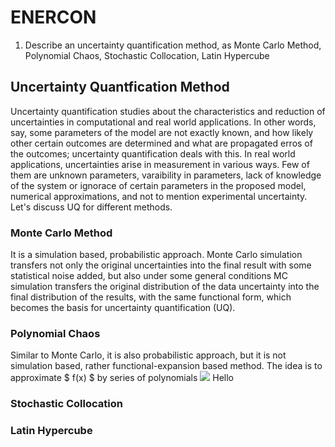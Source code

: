 # ENERCON
1. Describe an uncertainty quantification method, as Monte Carlo Method, Polynomial Chaos, Stochastic Collocation, Latin Hypercube
## Uncertainty Quantfication Method
Uncertainty quantification studies about the characteristics and reduction of uncertainties in computational and real world applications. In other words, say, some parameters of the model are not exactly known, and how likely other certain outcomes are determined and what are propagated erros of the outcomes; uncertainty quantification deals with this. In real world applications, uncertainties arise in measurement in various ways. Few of them are unknown parameters, varaibility in parameters, lack of knowledge of the system or ignorace of certain parameters in the proposed model, numerical approximations, and not to mention experimental uncertainty. Let's discuss UQ for different methods.



### Monte Carlo Method
It is a simulation based, probabilistic approach. Monte Carlo simulation transfers not only the original uncertainties into the final result with some statistical noise added, but also under some general conditions MC simulation transfers the original distribution of the data uncertainty into the final distribution of the results, with the same functional form, which becomes the basis for uncertainty quantification (UQ).



### Polynomial Chaos
Similar to Monte Carlo, it is also probabilistic approach, but it is not simulation based, rather functional-expansion based method. The idea is to approximate $ f(x) $ by series of polynomials
<img src="https://render.githubusercontent.com/render/math?math=x_{1,2} = \frac{-b \pm \sqrt{b^2-4ac}}{2b}">
Hello


### Stochastic Collocation




### Latin Hypercube
